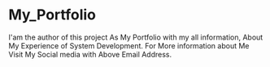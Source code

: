 # My_Portfolio
I'am the author of this project As My Portfolio with my all information, About My Experience of System Development. For More information about Me Visit My Social media with Above Email Address.
